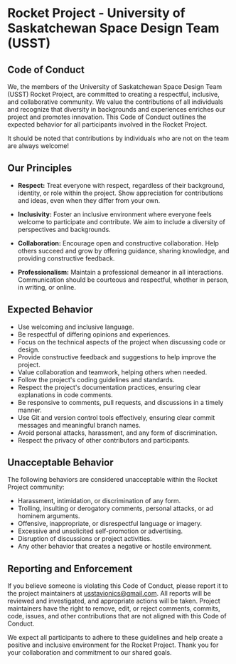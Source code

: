 # Rocket Project - University of Saskatchewan Space Design Team (USST)

## Code of Conduct

We, the members of the University of Saskatchewan Space Design Team (USST) Rocket Project, are committed to creating a respectful, inclusive, and collaborative community. We value the contributions of all individuals and recognize that diversity in backgrounds and experiences enriches our project and promotes innovation. This Code of Conduct outlines the expected behavior for all participants involved in the Rocket Project. 

It should be noted that contributions by individuals who are not on the team are always welcome!

## Our Principles

- **Respect:** Treat everyone with respect, regardless of their background, identity, or role within the project. Show appreciation for contributions and ideas, even when they differ from your own.

- **Inclusivity:** Foster an inclusive environment where everyone feels welcome to participate and contribute. We aim to include a diversity of perspectives and backgrounds.

- **Collaboration:** Encourage open and constructive collaboration. Help others succeed and grow by offering guidance, sharing knowledge, and providing constructive feedback.

- **Professionalism:** Maintain a professional demeanor in all interactions. Communication should be courteous and respectful, whether in person, in writing, or online.

## Expected Behavior

- Use welcoming and inclusive language.
- Be respectful of differing opinions and experiences.
- Focus on the technical aspects of the project when discussing code or design.
- Provide constructive feedback and suggestions to help improve the project.
- Value collaboration and teamwork, helping others when needed.
- Follow the project's coding guidelines and standards.
- Respect the project's documentation practices, ensuring clear explanations in code comments.
- Be responsive to comments, pull requests, and discussions in a timely manner.
- Use Git and version control tools effectively, ensuring clear commit messages and meaningful branch names.
- Avoid personal attacks, harassment, and any form of discrimination.
- Respect the privacy of other contributors and participants.

## Unacceptable Behavior

The following behaviors are considered unacceptable within the Rocket Project community:

- Harassment, intimidation, or discrimination of any form.
- Trolling, insulting or derogatory comments, personal attacks, or ad hominem arguments.
- Offensive, inappropriate, or disrespectful language or imagery.
- Excessive and unsolicited self-promotion or advertising.
- Disruption of discussions or project activities.
- Any other behavior that creates a negative or hostile environment.

## Reporting and Enforcement

If you believe someone is violating this Code of Conduct, please report it to the project maintainers at usstavionics@gmail.com. All reports will be reviewed and investigated, and appropriate actions will be taken. Project maintainers have the right to remove, edit, or reject comments, commits, code, issues, and other contributions that are not aligned with this Code of Conduct.

We expect all participants to adhere to these guidelines and help create a positive and inclusive environment for the Rocket Project. Thank you for your collaboration and commitment to our shared goals.

